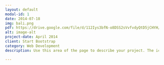 ```yaml
---
layout: default
modal-id: 1
date: 2014-07-18
img: bali.png
pdf: https://drive.google.com/file/d/112Iys3bfN-o8DSS2sVvfvdyQtD5jCHYH/preview
alt: image-alt
project-date: April 2014
client: Start Bootstrap
category: Web Development
description: Use this area of the page to describe your project. The icon above is part of a free icon set by <a href="https://sellfy.com/p/8Q9P/jV3VZ/">Flat Icons</a>. On their website, you can download their free set with 16 icons, or you can purchase the entire set with 146 icons for only $12!

---
```

